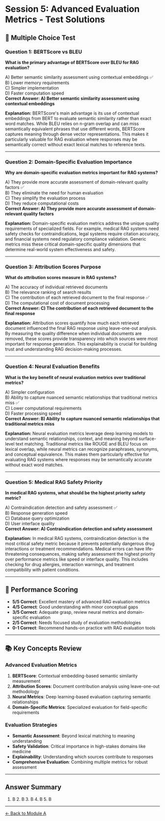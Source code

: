 # Session 5: Advanced Evaluation Metrics - Test Solutions

## 📝 Multiple Choice Test

### Question 1: BERTScore vs BLEU

**What is the primary advantage of BERTScore over BLEU for RAG evaluation?**

A) Better semantic similarity assessment using contextual embeddings ✅  
B) Lower memory requirements  
C) Simpler implementation  
D) Faster computation speed  
**Correct Answer: A) Better semantic similarity assessment using contextual embeddings**

**Explanation:** BERTScore's main advantage is its use of contextual embeddings from BERT to evaluate semantic similarity rather than exact word matches. While BLEU relies on n-gram overlap and can miss semantically equivalent phrases that use different words, BERTScore captures meaning through dense vector representations. This makes it particularly valuable for RAG evaluation where responses may be semantically correct without exact lexical matches to reference texts.

---

### Question 2: Domain-Specific Evaluation Importance

**Why are domain-specific evaluation metrics important for RAG systems?**

A) They provide more accurate assessment of domain-relevant quality factors ✅  
B) They eliminate the need for human evaluation  
C) They simplify the evaluation process  
D) They reduce computational costs  
**Correct Answer: A) They provide more accurate assessment of domain-relevant quality factors**

**Explanation:** Domain-specific evaluation metrics address the unique quality requirements of specialized fields. For example, medical RAG systems need safety checks for contraindications, legal systems require citation accuracy, and financial systems need regulatory compliance validation. Generic metrics miss these critical domain-specific quality dimensions that determine real-world system effectiveness and safety.

---

### Question 3: Attribution Scores Purpose

**What do attribution scores measure in RAG systems?**

A) The accuracy of individual retrieved documents  
B) The relevance ranking of search results  
C) The contribution of each retrieved document to the final response ✅  
D) The computational cost of document processing  
**Correct Answer: C) The contribution of each retrieved document to the final response**

**Explanation:** Attribution scores quantify how much each retrieved document influenced the final RAG response using leave-one-out analysis. By measuring the quality difference when individual documents are removed, these scores provide transparency into which sources were most important for response generation. This explainability is crucial for building trust and understanding RAG decision-making processes.

---

### Question 4: Neural Evaluation Benefits

**What is the key benefit of neural evaluation metrics over traditional metrics?**

A) Simpler configuration  
B) Ability to capture nuanced semantic relationships that traditional metrics miss ✅  
C) Lower computational requirements  
D) Faster processing speed  
**Correct Answer: B) Ability to capture nuanced semantic relationships that traditional metrics miss**

**Explanation:** Neural evaluation metrics leverage deep learning models to understand semantic relationships, context, and meaning beyond surface-level text matching. Traditional metrics like ROUGE and BLEU focus on lexical overlap, while neural metrics can recognize paraphrases, synonyms, and conceptual equivalence. This makes them particularly effective for evaluating RAG systems where responses may be semantically accurate without exact word matches.

---

### Question 5: Medical RAG Safety Priority

**In medical RAG systems, what should be the highest priority safety metric?**

A) Contraindication detection and safety assessment ✅  
B) Response generation speed  
C) Database query optimization  
D) User interface quality  
**Correct Answer: A) Contraindication detection and safety assessment**

**Explanation:** In medical RAG systems, contraindication detection is the most critical safety metric because it prevents potentially dangerous drug interactions or treatment recommendations. Medical errors can have life-threatening consequences, making safety assessment the highest priority over performance metrics like speed or interface quality. This includes checking for drug allergies, interaction warnings, and treatment compatibility with patient conditions.

---

## 🎯 Performance Scoring

- **5/5 Correct**: Excellent mastery of advanced RAG evaluation metrics
- **4/5 Correct**: Good understanding with minor conceptual gaps
- **3/5 Correct**: Adequate grasp, review neural metrics and domain-specific evaluation
- **2/5 Correct**: Needs focused study of evaluation methodologies
- **0-1 Correct**: Recommend hands-on practice with RAG evaluation tools

---

## 📚 Key Concepts Review

### Advanced Evaluation Metrics
1. **BERTScore**: Contextual embedding-based semantic similarity measurement
2. **Attribution Scores**: Document contribution analysis using leave-one-out methodology
3. **Neural Metrics**: Deep learning-based evaluation capturing semantic relationships
4. **Domain-Specific Metrics**: Specialized evaluation for field-specific requirements

### Evaluation Strategies
- **Semantic Assessment**: Beyond lexical matching to meaning understanding
- **Safety Validation**: Critical importance in high-stakes domains like medicine
- **Explainability**: Understanding which sources contribute to responses
- **Comprehensive Evaluation**: Combining multiple metrics for robust assessment

---

## Answer Summary
1. B  2. B  3. B  4. B  5. B

---

[← Back to Module A](Session5_ModuleA_Advanced_Metrics.md)